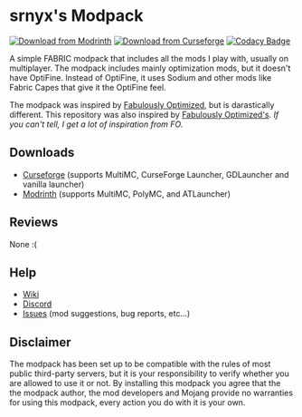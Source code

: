 # srnyx's Modpack

[![Download from Modrinth](https://img.shields.io/modrinth/dt/OFQq6Sqo?color=1bd96a&label=Modrinth%20downloads)](https://modrinth.com/modpack/srnyx) [![Download from Curseforge](https://cf.way2muchnoise.eu/full_srnyx_CurseForge%20downloads.svg)](https://www.curseforge.com/minecraft/modpacks/srnyx) [![Codacy Badge](https://api.codacy.com/project/badge/Grade/d5013cdd7ddf4d40a61d3ae5b3d380d3)](https://app.codacy.com/gh/srnyx/modpack?utm_source=github.com&utm_medium=referral&utm_content=srnyx/modpack&utm_campaign=Badge_Grade_Settings)

A simple FABRIC modpack that includes all the mods I play with, usually on multiplayer. The modpack includes mainly optimization mods, but it doesn't have OptiFine. Instead of OptiFine, it uses Sodium and other mods like Fabric Capes that give it the OptiFine feel.

The modpack was inspired by [Fabulously Optimized](https://www.curseforge.com/minecraft/modpacks/fabulously-optimized), but is darastically different. This repository was also inspired by [Fabulously Optimized's](https://github.com/Fabulously-Optimized/fabulously-optimized). *If you can't tell, I get a lot of inspiration from FO.*

## Downloads

* [Curseforge](https://www.curseforge.com/minecraft/modpacks/fabulously-optimized/files) (supports MultiMC, CurseForge Launcher, GDLauncher and vanilla launcher)
* [Modrinth](https://modrinth.com/modpack/fabulously-optimized) (supports MultiMC, PolyMC, and ATLauncher)

## Reviews

None :(

## Help

* [Wiki](https://docs.srnyx.xyz/modpack)
* [Discord](https://srnyx.xyz/discord)
* [Issues](https://pack.srnyx.xyz/issues) (mod suggestions, bug reports, etc...)

## Disclaimer

The modpack has been set up to be compatible with the rules of most public third-party servers, but it is your responsibility to verify whether you are allowed to use it or not. By installing this modpack you agree that the the modpack author, the mod developers and Mojang provide no warranties for using this modpack, every action you do with it is your own.
